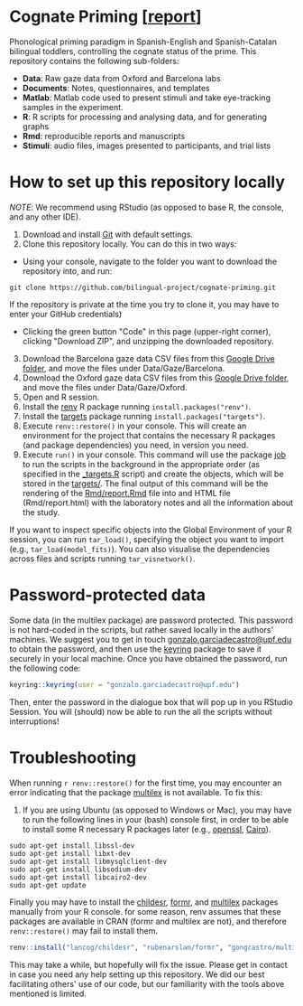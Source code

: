 # Cognate Priming [[report](https://github.com/bilingual-project/cognate-priming/blob/bayesian/Rmd/report.md)]

Phonological priming paradigm in Spanish-English and Spanish-Catalan bilingual toddlers, controlling the cognate status of the prime. This repository contains the following sub-folders:

* **Data**: Raw gaze data from Oxford and Barcelona labs
* **Documents**: Notes, questionnaires, and templates
* **Matlab**: Matlab code used to present stimuli and take eye-tracking samples in the experiment.
* **R**: R scripts for processing and analysing data, and for generating graphs
* **Rmd**: reproducible reports and manuscripts
* **Stimuli**: audio files, images presented to participants, and trial lists


# How to set up this repository locally

*NOTE*: We recommend using RStudio (as opposed to base R, the console, and any other IDE). 

1) Download and install [Git](https://git-scm.com/downloads) with default settings.
2) Clone this repository locally. You can do this in two ways:

* Using your console, navigate to the folder you want to download the repository into, and run:

```console
git clone https://github.com/bilingual-project/cognate-priming.git
```
If the repository is private at the time you try to clone it, you may have to enter your GitHub credentials)

* Clicking the green button "Code" in this page (upper-right corner), clicking "Download ZIP", and unzipping the downloaded repository.

3) Download the Barcelona gaze data CSV files from this [Google Drive folder](https://drive.google.com/drive/folders/1SHiZlR2kM3RlwkngCqhCSAtZbL10JicN?usp=sharing), and move the files under Data/Gaze/Barcelona.
4) Download the Oxford gaze data CSV files from this [Google Drive folder](https://drive.google.com/drive/folders/1SHiZlR2kM3RlwkngCqhCSAtZbL10JicN?usp=sharing), and move the files under Data/Gaze/Oxford.
5) Open and R session.
6) Install the [renv](https://rstudio.github.io/renv/articles/renv.html) R package running `install.packages("renv")`.
7) Install the [targets](https://books.ropensci.org/targets/) package running  `install.packages("targets")`.
8) Execute `renv::restore()` in your console. This will create an environment for the project that contains the necessary R packages (and package dependencies) you need, in version you need. 
9) Execute `run()` in your console. This command will use the package [job](https://github.com/lindeloev/job) to run the scripts in the background in the appropriate order (as specified in the [_targets.R](https://github.com/bilingual-project/cognate-priming/blob/master/_targets.R) script) and create the objects, which will be stored in the [targets/](https://github.com/bilingual-project/cognate-priming/tree/master/_targets). The final output of this command will be the rendering of the [Rmd/report.Rmd](https://github.com/bilingual-project/cognate-priming/blob/master/Rmd/report.Rmd) file into and HTML file (Rmd/report.html) with the laboratory notes and all the information about the study.

If you want to inspect specific objects into the Global Environment of your R session, you can run `tar_load()`, specifying the object you want to import (e.g., `tar_load(model_fits)`). You can also visualise the dependencies across files and scripts running `tar_visnetwork()`.


# Password-protected data

Some data (in the multilex package) are password protected. This password is not hard-coded in the scripts, but rather saved locally in the authors' machines. We suggest you to get in touch [gonzalo.garciadecastro@upf.edu](mailto:gonzalo.garciadecastro@upf.edu) to obtain the password, and then use the [keyring](https://github.com/r-lib/keyring) package to save it securely in your local machine. Once you have obtained the password, run the following code:

```r
keyring::keyring(user = "gonzalo.garciadecastro@upf.edu")
```

Then, enter the password in the dialogue box that will pop up in you RStudio Session. You will (should) now be able to run the all the scripts without interruptions!

# Troubleshooting

When running `r renv::restore()` for the first time, you may encounter an error indicating that the package [multilex](https://github.com/gongcastro/multilex) is not available. To fix this:

1) If you are using Ubuntu (as opposed to Windows or Mac), you may have to run the following lines in your (bash) console first, in order to be able to install some R necessary R packages later (e.g., [openssl](https://github.com/jeroen/openssl), [Cairo](https://github.com/s-u/Cairo)).

```console
sudo apt-get install libssl-dev
sudo apt-get install libxt-dev
sudo apt-get install libmysqlclient-dev
sudo apt-get install libsodium-dev
sudo apt-get install libcairo2-dev
sudo apt-get update
```

Finally you may have to install the [childesr](https://github.com/langcog/childesr), [formr](https://github.com/rubenarslan/formr), and [multilex](https://github.com/gongcastro/multilex) packages manually from your R console. for some reason, renv assumes that these packages are available in CRAN (formr and multilex are not), and therefore `renv::restore()` may fail to install them.

```r
renv::install("lancog/childesr", "rubenarslan/formr", "gongcastro/multilex")
```

This may take a while, but hopefully will fix the issue. Please get in contact in case you need any help setting up this repository. We did our best facilitating others' use of our code, but our familiarity with the tools above mentioned is limited.

